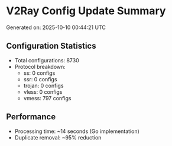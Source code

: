 # V2Ray Config Update Summary
Generated on: 2025-10-10 00:44:21 UTC

## Configuration Statistics
- Total configurations: 8730
- Protocol breakdown:
  - ss: 0 configs
  - ssr: 0 configs
  - trojan: 0 configs
  - vless: 0 configs
  - vmess: 797 configs

## Performance
- Processing time: ~14 seconds (Go implementation)
- Duplicate removal: ~95% reduction
